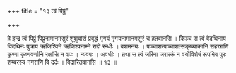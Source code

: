 +++
title = "१३ त्वं पिप्रुं"

+++

हे इन्द्र त्वं पिप्रुं पिप्रुनामानमसुरं शूशुवांसं प्रवृद्धं मृगयं मृगयनामानमसुरं च हतवानसि । किञ्च स त्वं वैदथिनाय विदथिनः पुत्राय ऋजिश्विने ऋजिश्वनाम्ने राज्ञे रन्धीः । वशमनयः । पञ्चाशत्पञ्चाशत्सङ्ख्याकानि सहस्राणि कृष्णा कृष्णवर्णानि रक्षांसि न वपः । न्यवपः । अवधीः । तथा स त्वं जरिमा जरात्कं न वयोविशेषं रूपमिव पुरः शम्बरस्य नगराणि वि दर्दः । विदारितवानसि ॥ १३ ॥